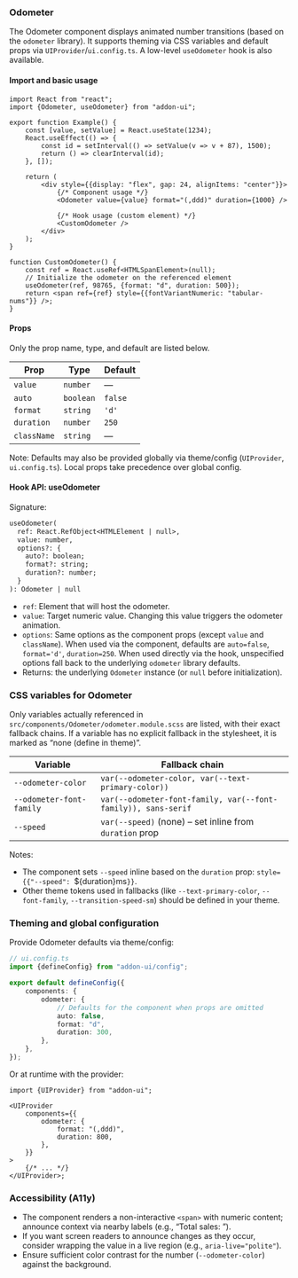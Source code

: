 ### Odometer

The Odometer component displays animated number transitions (based on the `odometer` library). It supports theming via CSS variables and default props via `UIProvider`/`ui.config.ts`. A low-level `useOdometer` hook is also available.

#### Import and basic usage

```tsx
import React from "react";
import {Odometer, useOdometer} from "addon-ui";

export function Example() {
    const [value, setValue] = React.useState(1234);
    React.useEffect(() => {
        const id = setInterval(() => setValue(v => v + 87), 1500);
        return () => clearInterval(id);
    }, []);

    return (
        <div style={{display: "flex", gap: 24, alignItems: "center"}}>
            {/* Component usage */}
            <Odometer value={value} format="(,ddd)" duration={1000} />

            {/* Hook usage (custom element) */}
            <CustomOdometer />
        </div>
    );
}

function CustomOdometer() {
    const ref = React.useRef<HTMLSpanElement>(null);
    // Initialize the odometer on the referenced element
    useOdometer(ref, 98765, {format: "d", duration: 500});
    return <span ref={ref} style={{fontVariantNumeric: "tabular-nums"}} />;
}
```

#### Props

Only the prop name, type, and default are listed below.

| Prop        | Type      | Default |
| ----------- | --------- | ------- |
| `value`     | `number`  | —       |
| `auto`      | `boolean` | `false` |
| `format`    | `string`  | `'d'`   |
| `duration`  | `number`  | `250`   |
| `className` | `string`  | —       |

Note: Defaults may also be provided globally via theme/config (`UIProvider`, `ui.config.ts`). Local props take precedence over global config.

#### Hook API: useOdometer

Signature:

```txt
useOdometer(
  ref: React.RefObject<HTMLElement | null>,
  value: number,
  options?: {
    auto?: boolean;
    format?: string;
    duration?: number;
  }
): Odometer | null
```

- `ref`: Element that will host the odometer.
- `value`: Target numeric value. Changing this value triggers the odometer animation.
- `options`: Same options as the component props (except `value` and `className`). When used via the component, defaults are `auto=false`, `format='d'`, `duration=250`. When used directly via the hook, unspecified options fall back to the underlying `odometer` library defaults.
- Returns: the underlying `Odometer` instance (or `null` before initialization).

### CSS variables for Odometer

Only variables actually referenced in `src/components/Odometer/odometer.module.scss` are listed, with their exact fallback chains. If a variable has no explicit fallback in the stylesheet, it is marked as “none (define in theme)”.

| Variable                 | Fallback chain                                                |
| ------------------------ | ------------------------------------------------------------- |
| `--odometer-color`       | `var(--odometer-color, var(--text-primary-color))`            |
| `--odometer-font-family` | `var(--odometer-font-family, var(--font-family)), sans-serif` |
| `--speed`                | `var(--speed)` (none) – set inline from `duration` prop       |

Notes:

- The component sets `--speed` inline based on the `duration` prop: `style={{"--speed": `${duration}ms`}}`.
- Other theme tokens used in fallbacks (like `--text-primary-color`, `--font-family`, `--transition-speed-sm`) should be defined in your theme.

### Theming and global configuration

Provide Odometer defaults via theme/config:

```ts
// ui.config.ts
import {defineConfig} from "addon-ui/config";

export default defineConfig({
    components: {
        odometer: {
            // Defaults for the component when props are omitted
            auto: false,
            format: "d",
            duration: 300,
        },
    },
});
```

Or at runtime with the provider:

```tsx
import {UIProvider} from "addon-ui";

<UIProvider
    components={{
        odometer: {
            format: "(,ddd)",
            duration: 800,
        },
    }}
>
    {/* ... */}
</UIProvider>;
```

### Accessibility (A11y)

- The component renders a non-interactive `<span>` with numeric content; announce context via nearby labels (e.g., “Total sales: <Odometer />”).
- If you want screen readers to announce changes as they occur, consider wrapping the value in a live region (e.g., `aria-live="polite"`).
- Ensure sufficient color contrast for the number (`--odometer-color`) against the background.
